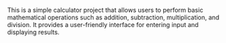 This is a simple calculator project that allows users to perform basic mathematical operations such as addition, subtraction, multiplication, and division. It provides a user-friendly interface for entering input and displaying results.
